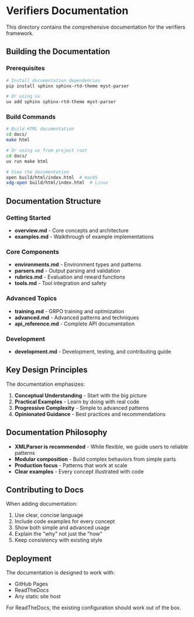# Verifiers Documentation

This directory contains the comprehensive documentation for the verifiers framework.

## Building the Documentation

### Prerequisites

```bash
# Install documentation dependencies
pip install sphinx sphinx-rtd-theme myst-parser

# Or using uv
uv add sphinx sphinx-rtd-theme myst-parser
```

### Build Commands

```bash
# Build HTML documentation
cd docs/
make html

# Or using uv from project root
cd docs/
uv run make html

# View the documentation
open build/html/index.html  # macOS
xdg-open build/html/index.html  # Linux
```

## Documentation Structure

### Getting Started
- **overview.md** - Core concepts and architecture
- **examples.md** - Walkthrough of example implementations

### Core Components
- **environments.md** - Environment types and patterns
- **parsers.md** - Output parsing and validation
- **rubrics.md** - Evaluation and reward functions
- **tools.md** - Tool integration and safety

### Advanced Topics
- **training.md** - GRPO training and optimization
- **advanced.md** - Advanced patterns and techniques
- **api_reference.md** - Complete API documentation

### Development
- **development.md** - Development, testing, and contributing guide

## Key Design Principles

The documentation emphasizes:

1. **Conceptual Understanding** - Start with the big picture
2. **Practical Examples** - Learn by doing with real code
3. **Progressive Complexity** - Simple to advanced patterns
4. **Opinionated Guidance** - Best practices and recommendations

## Documentation Philosophy

- **XMLParser is recommended** - While flexible, we guide users to reliable patterns
- **Modular composition** - Build complex behaviors from simple parts
- **Production focus** - Patterns that work at scale
- **Clear examples** - Every concept illustrated with code

## Contributing to Docs

When adding documentation:

1. Use clear, concise language
2. Include code examples for every concept
3. Show both simple and advanced usage
4. Explain the "why" not just the "how"
5. Keep consistency with existing style

## Deployment

The documentation is designed to work with:
- GitHub Pages
- ReadTheDocs
- Any static site host

For ReadTheDocs, the existing configuration should work out of the box.